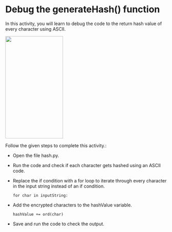Debug the generateHash() function 
===================


In this activity, you will learn to debug the code to the return hash value of every character using ASCII.


<img src= "https://s3-whjr-curriculum-uploads.whjr.online/f63eab1d-63b1-46ce-a773-8d3598ea103c.png" width = "180" height = "320">




Follow the given steps to complete this activity.:
* Open the file hash.py.


* Run the code and check if each character gets hashed using an ASCII code.


* Replace the if condition with a for loop to iterate through every character in the input string instead of an if condition.


     `for char in inputString:`
    	    
* Add the encrypted characters to the hashValue variable. 


     `hashValue += ord(char)`
* Save and run the code to check the output.
